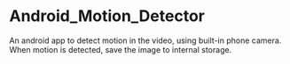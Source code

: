 # Android_Motion_Detector
An android app to detect motion in the video, using built-in phone camera. When motion is detected, save the image to internal storage.
